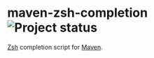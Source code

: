 maven-zsh-completion ![Project status](http://stillmaintained.com/nicoulaj/maven-zsh-completion.png)
====================================================================================================

[Zsh](http://www.zsh.org) completion script for [Maven](http://maven.apache.org).
